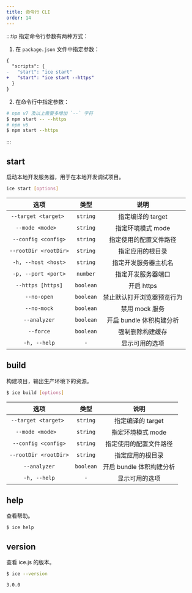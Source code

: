 ```yaml
---
title: 命令行 CLI
order: 14
---
```


:::tip
指定命令行参数有两种方式：

1. 在 `package.json` 文件中指定参数：

```diff
{
  "scripts": {
-   "start": "ice start"
+   "start": "ice start --https"
  }
}
```

2. 在命令行中指定参数：

```bash
# npm v7 及以上需要多增加 `--` 字符
$ npm start -- --https
# npm v6
$ npm start --https
```
:::



## start

启动本地开发服务器，用于在本地开发调试项目。

```bash
ice start [options]
```

|         选项         |   类型   | 说明 |
| :------------------: | :------: | :--: |
| `--target <target> ` | `string` | 指定编译的 target |
|  `--mode <mode>  `   | `string` | 指定环境模式 mode |
| `--config <config>`  | `string` | 指定使用的配置文件路径 |
| `--rootDir <rootDir>` | `string` | 指定应用的根目录 |
| `-h, --host <host>`  | `string` | 指定开发服务器主机名 |
| `-p, --port <port>`  | `number` | 指定开发服务器端口 |
| `--https [https]`  | `boolean` | 开启 https |
|     `--no-open`      | `boolean` | 禁止默认打开浏览器预览行为 |
|     `--no-mock`      | `boolean` | 禁用 mock 服务 |
| `--analyzer` | `boolean` | 开启 bundle 体积构建分析 |
| `--force` | `boolean` | 强制删除构建缓存 |
| `-h, --help` | `-` | 显示可用的选项 |

## build

构建项目，输出生产环境下的资源。

```bash
$ ice build [options]
```

|         选项         |   类型   | 说明 |
| :------------------: | :------: | :--: |
| `--target <target> ` | `string` | 指定编译的 target |
|  `--mode <mode>  `   | `string` | 指定环境模式 mode |
| `--config <config>`  | `string` | 指定使用的配置文件路径 |
| `--rootDir <rootDir>` | `string` | 指定应用的根目录 |
| `--analyzer` | `boolean` | 开启 bundle 体积构建分析 |
| `-h, --help` | `-` | 显示可用的选项 |

## help

查看帮助。

```bash
$ ice help
```

## version

查看 ice.js 的版本。

```bash
$ ice --version

3.0.0
```
